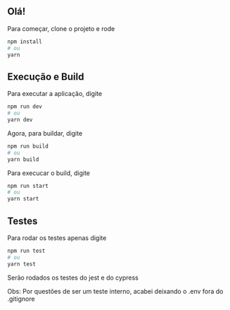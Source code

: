 ## Olá!

Para começar, clone o projeto e rode

```bash
npm install
# ou
yarn
```

## Execução e Build

Para executar a aplicação, digite

```bash
npm run dev
# ou
yarn dev
```

Agora, para buildar, digite


```bash
npm run build
# ou
yarn build
```
Para execucar o build, digite

```bash
npm run start
# ou
yarn start
```

## Testes

Para rodar os testes apenas digite

```bash
npm run test
# ou
yarn test
```

Serão rodados os testes do jest e do cypress

Obs: Por questões de ser um teste interno, acabei deixando o .env fora do .gitignore
